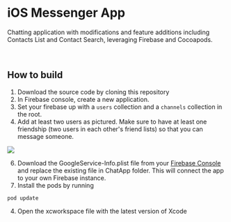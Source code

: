 # iOS Messenger App

Chatting application with modifications and feature additions including Contacts List and Contact Search, leveraging Firebase and Cocoapods.

<br/>

## How to build

1. Download the source code by cloning this repository
2. In Firebase console, create a new application.
3. Set your firebase up with a ```users``` collection and a ```channels``` collection in the root.
4. Add at least two users as pictured. Make sure to have at least one friendship (two users in each other's friend lists) so that you can message someone.

<img src="https://i.imgur.com/ac3ZXDh.jpg"/>

6. Download the GoogleService-Info.plist file from your <a href="https://console.firebase.google.com">Firebase Console</a> and replace the existing file in ChatApp folder. This will connect the app to your own Firebase instance.
7. Install the pods by running
```
pod update
```
4. Open the xcworkspace file with the latest version of Xcode
